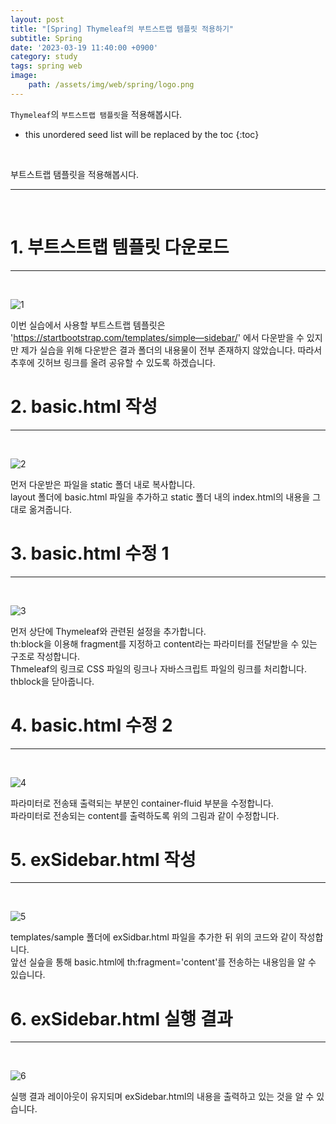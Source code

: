 ```yaml
---
layout: post
title: "[Spring] Thymeleaf의 부트스트랩 템플릿 적용하기"
subtitle: Spring
date: '2023-03-19 11:40:00 +0900'
category: study
tags: spring web
image:
    path: /assets/img/web/spring/logo.png
---
```


`Thymeleaf`의 `부트스트랩 탬플릿`을 적용해봅시다.

<!--more-->

* this unordered seed list will be replaced by the toc
{:toc}
<br>

부트스트랩 탬플릿을 적용해봅시다.<br>

---
<br>

# 1. 부트스트랩 템플릿 다운로드
---
<br>

![1](/assets/img/web/spring/2023-03-19-[Spring]_Thymeleaf의_부트스트랩_템플릿_적용하기/1.PNG)
<br>

이번 실습에서 사용할 부트스트랩 템플릿은 'https://startbootstrap.com/templates/simple—sidebar/' 에서 다운받을 수 있지만 제가 실습을 위해 다운받은 결과 폴더의 내용물이 전부 존재하지 않았습니다. 따라서 추후에 깃허브 링크를 올려 공유할 수 있도록 하겠습니다.<br>

# 2. basic.html 작성
---
<br>

![2](/assets/img/web/spring/2023-03-19-[Spring]_Thymeleaf의_부트스트랩_템플릿_적용하기/2.PNG)
<br>

먼저 다운받은 파일을 static 폴더 내로 복사합니다.<br>
layout 폴더에 basic.html 파일을 추가하고 static 폴더 내의 index.html의 내용을 그대로 옮겨줍니다.

# 3. basic.html 수정 1
---
<br>

![3](/assets/img/web/spring/2023-03-19-[Spring]_Thymeleaf의_부트스트랩_템플릿_적용하기/3.PNG)
<br>

먼저 상단에 Thymeleaf와 관련된 설정을 추가합니다.<br>
th:block을 이용해 fragment를 지정하고 content라는 파라미터를 전달받을 수 있는 구조로 작성합니다.<br>
Thmeleaf의 링크로 CSS 파일의 링크나 자바스크립트 파일의 링크를 처리합니다.<br>
thblock을 닫아줍니다.<br>


# 4. basic.html 수정 2
---
<br>

![4](/assets/img/web/spring/2023-03-19-[Spring]_Thymeleaf의_부트스트랩_템플릿_적용하기/4.PNG)
<br>

파라미터로 전송돼 출력되는 부분인 container-fluid 부분을 수정합니다.<br>
파라미터로 전송되는 content를 출력하도록 위의 그림과 같이 수정합니다.<br>

# 5. exSidebar.html 작성
---
<br>

![5](/assets/img/web/spring/2023-03-19-[Spring]_Thymeleaf의_부트스트랩_템플릿_적용하기/5.PNG)
<br>

templates/sample 폴더에 exSidbar.html 파일을 추가한 뒤 위의 코드와 같이 작성합니다.<br>
앞선 실슾을 통해 basic.html에 th:fragment='content'를 전송하는 내용임을 알 수 있습니다.<br>

# 6. exSidebar.html 실행 결과
---
<br>

![6](/assets/img/web/spring/2023-03-19-[Spring]_Thymeleaf의_부트스트랩_템플릿_적용하기/6.PNG)
<br>

실행 결과 레이아웃이 유지되며 exSidebar.html의 내용을 출력하고 있는 것을 알 수 있습니다.<br>